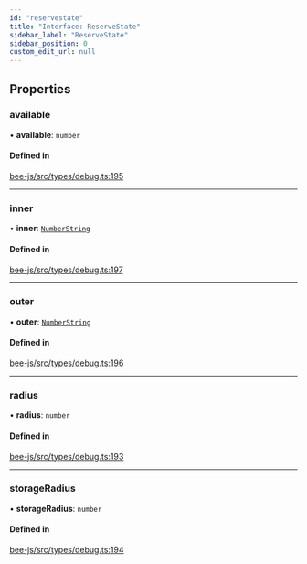```yaml
---
id: "reservestate"
title: "Interface: ReserveState"
sidebar_label: "ReserveState"
sidebar_position: 0
custom_edit_url: null
---
```


## Properties

### available

• **available**: `number`

#### Defined in

[bee-js/src/types/debug.ts:195](https://github.com/ethersphere/bee-js/blob/ae6a776/src/types/debug.ts#L195)

___

### inner

• **inner**: [`NumberString`](../types/numberstring.md)

#### Defined in

[bee-js/src/types/debug.ts:197](https://github.com/ethersphere/bee-js/blob/ae6a776/src/types/debug.ts#L197)

___

### outer

• **outer**: [`NumberString`](../types/numberstring.md)

#### Defined in

[bee-js/src/types/debug.ts:196](https://github.com/ethersphere/bee-js/blob/ae6a776/src/types/debug.ts#L196)

___

### radius

• **radius**: `number`

#### Defined in

[bee-js/src/types/debug.ts:193](https://github.com/ethersphere/bee-js/blob/ae6a776/src/types/debug.ts#L193)

___

### storageRadius

• **storageRadius**: `number`

#### Defined in

[bee-js/src/types/debug.ts:194](https://github.com/ethersphere/bee-js/blob/ae6a776/src/types/debug.ts#L194)
